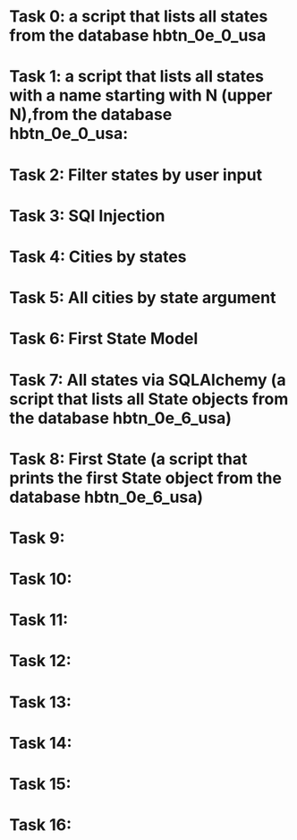 # Task 0: a script that lists all states from the database hbtn_0e_0_usa
# Task 1: a script that lists all states with a name starting with N (upper N),from the database hbtn_0e_0_usa:
# Task 2: Filter states by user input
# Task 3: SQl Injection
# Task 4: Cities by states
# Task 5: All cities by state argument
# Task 6: First State Model
# Task 7: All states via SQLAlchemy (a script that lists all State objects from the database hbtn_0e_6_usa)
# Task 8: First State (a script that prints the first State object from the database hbtn_0e_6_usa)
# Task 9:
# Task 10:
# Task 11:
# Task 12:
# Task 13:
# Task 14:
# Task 15:
# Task 16: